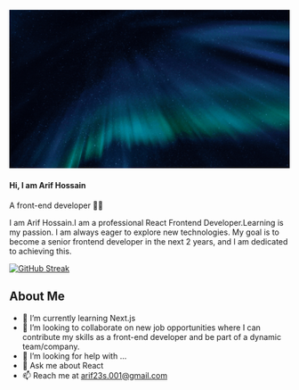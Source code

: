 
[![An old rock in the desert](https://raw.githubusercontent.com/saarif23/saarif23/main/assets/Github%20Banner.gif "Shiprock, New Mexico by Beau Rogers")](https://www.flickr.com/photos/beaurogers/31833779864/in/photolist-Qv3rFw-34mt9F-a9Cmfy-5Ha3Zi-9msKdv-o3hgjr-hWpUte-4WMsJ1-KUQ8N-deshUb-vssBD-6CQci6-8AFCiD-zsJWT-nNfsgB-dPDwZJ-bn9JGn-5HtSXY-6CUhAL-a4UTXB-ugPum-KUPSo-fBLNm-6CUmpy-4WMsc9-8a7D3T-83KJev-6CQ2bK-nNusHJ-a78rQH-nw3NvT-7aq2qf-8wwBso-3nNceh-ugSKP-4mh4kh-bbeeqH-a7biME-q3PtTf-brFpgb-cg38zw-bXMZc-nJPELD-f58Lmo-bXMYG-bz8AAi-bxNtNT-bXMYi-bXMY6-bXMYv)


#### <strong>Hi, I am Arif Hossain </strong>
<p>A front-end developer 👨‍💻</p>

I am Arif Hossain.I am a professional React Frontend Developer.Learning is my passion. I am always eager to explore new technologies. My goal is to become a senior frontend developer in the next 2 years, and I am dedicated to achieving this.

[![GitHub Streak](https://github-readme-streak-stats.herokuapp.com?user=saarif23&theme=iceberg&hide_border=true)](https://git.io/streak-stats)

## About Me 

<!-- - 🔭 I’m currently working on ... -->
- 🌱 I’m currently learning Next.js
- 👯 I’m looking to collaborate on  new job opportunities where I can contribute my skills as a front-end developer and be part of a dynamic team/company.
- 🤔 I’m looking for help with ...
- 💬 Ask me about React
- 📫 Reach me at arif23s.001@gmail.com

